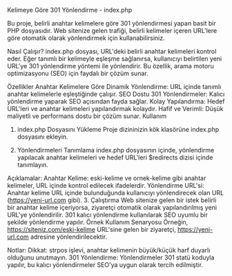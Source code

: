 Kelimeye Göre 301 Yönlendirme - index.php

Bu proje, belirli anahtar kelimelere göre 301 yönlendirmesi yapan basit bir PHP dosyasıdır. Web sitenize gelen trafiği, belirli kelimeler içeren URL'lere göre otomatik olarak yönlendirmek için kullanabilirsiniz.

Nasıl Çalışır?
index.php dosyası, URL'deki belirli anahtar kelimeleri kontrol eder. Eğer tanımlı bir kelimeyle eşleşme sağlanırsa, kullanıcıyı belirtilen yeni URL'ye 301 yönlendirme yöntemi ile yönlendirir. Bu özellik, arama motoru optimizasyonu (SEO) için faydalı bir çözüm sunar.

Özellikler
Anahtar Kelimelere Göre Dinamik Yönlendirme: URL içinde tanımlı anahtar kelimelerle eşleştiğinde çalışır.
SEO Dostu 301 Yönlendirmeler: Kalıcı yönlendirme yaparak SEO açısından fayda sağlar.
Kolay Yapılandırma: Hedef URL'leri ve anahtar kelimeleri yapılandırmak kolaydır.
Hafif ve Verimli: Düşük maliyetli ve performans dostu bir çözüm sunar.
Kullanım
1. index.php Dosyasını Yükleme
Proje dizininizin kök klasörüne index.php dosyasını ekleyin.

2. Yönlendirmeleri Tanımlama
index.php dosyasının içinde, yönlendirme yapılacak anahtar kelimeleri ve hedef URL'leri $redirects dizisi içinde tanımlayın.

Açıklamalar:
Anahtar Kelime: eski-kelime ve ornek-kelime gibi anahtar kelimeler, URL içinde kontrol edilecek ifadelerdir.
Yönlendirme URL'si: Anahtar kelime URL içinde bulunduğunda kullanıcıyı yönlendirecek olan URL (https://yeni-url.com gibi).
3. Çalıştırma
Web sitenize gelen bir istek belirli bir anahtar kelime içeriyorsa, ziyaretçi otomatik olarak yapılandırılmış yeni URL'ye yönlendirilir.
301 kalıcı yönlendirme kullanılarak SEO uyumlu bir şekilde yönlendirme yapılır.
Örnek Kullanım Senaryosu
Örneğin, https://siteniz.com/eski-kelime URL'sine gelen bir ziyaretçi, https://yeni-url.com adresine yönlendirilecektir.

Notlar:
Dikkat: strpos işlevi, anahtar kelimenin büyük/küçük harf duyarlı olduğunu unutmayın.
301 Yönlendirme: Yönlendirmeler 301 statü koduyla yapılır, bu kalıcı yönlendirmeler SEO'ya uygun olarak tercih edilmiştir.
